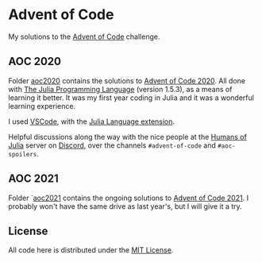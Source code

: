 # Advent of Code

My solutions to the [Advent of Code](https://adventofcode.com) challenge.

## AOC 2020

Folder [aoc2020](aoc2020/) contains the solutions to [Advent of Code 2020](https://adventofcode.com/2020). All done with [The Julia Programming Language](https://julialang.org/) (version 1.5.3), as a means of learning it better. It was my first year coding in Julia and it was a wonderful learning experience.

I used [VSCode](https://code.visualstudio.com), with the [Julia Language extension](https://marketplace.visualstudio.com/items?itemName=julialang.language-julia).

Helpful discussions along the way with the nice people at the [Humans of Julia](https://discord.com/invite/C5h9D4j) server on [Discord](https://discord.com), over the channels `#advent-of-code` and `#aoc-spoilers`.

## AOC 2021

Folder `[aoc2021](aoc2021/) contains the ongoing solutions to [Advent of Code 2021](https://adventofcode.com/2021). I probably won't have the same drive as last year's, but I will give it a try.

## License

All code here is distributed under the [MIT License](LICENSE).
